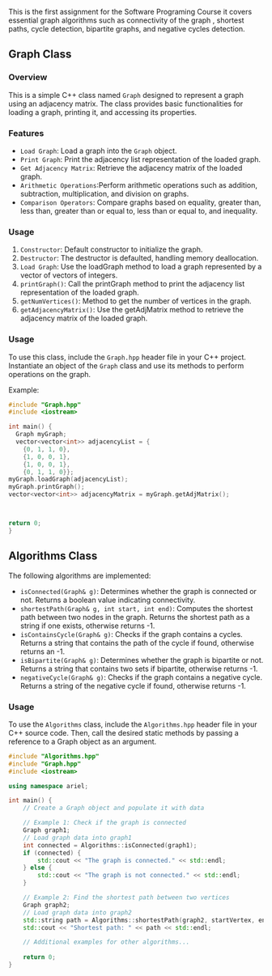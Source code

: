 This is the first assignment for the Software Programing Course it covers essential graph algorithms such as connectivity of the graph , shortest paths, cycle detection, bipartite graphs, and negative cycles detection.

## Graph Class 

### Overview
This is a simple C++ class named `Graph` designed to represent a graph using an adjacency matrix. The class provides basic functionalities for loading a graph, printing it, and accessing its properties.

### Features
- `Load Graph`: Load a graph into the `Graph` object.
- `Print Graph`: Print the adjacency list representation of the loaded graph.
- `Get Adjacency Matrix`: Retrieve the adjacency matrix of the loaded graph.
- `Arithmetic Operations`:Perform arithmetic operations such as addition, subtraction, multiplication, and division on graphs.
- `Comparison Operators`: Compare graphs based on equality, greater than, less than, greater than or equal to, less than or equal to, and inequality.

### Usage
1. `Constructor`: Default constructor to initialize the graph.
2. `Destructor`: The destructor is defaulted, handling memory deallocation.
3. `Load Graph`: Use the loadGraph method to load a graph represented by a vector of vectors of integers.
4. `printGraph()`:  Call the printGraph method to print the adjacency list representation of the loaded graph.
5. `getNumVertices()`: Method to get the number of vertices in the graph.
7. `getAdjacencyMatrix()`: Use the getAdjMatrix method to retrieve the adjacency matrix of the loaded graph.

### Usage
To use this class, include the `Graph.hpp` header file in your C++ project. Instantiate an object of the `Graph` class and use its methods to perform operations on the graph.

Example:
```cpp
#include "Graph.hpp"
#include <iostream>

int main() {
  Graph myGraph;
  vector<vector<int>> adjacencyList = {
    {0, 1, 1, 0},
    {1, 0, 0, 1},
    {1, 0, 0, 1},
    {0, 1, 1, 0}};
myGraph.loadGraph(adjacencyList);
myGraph.printGraph();
vector<vector<int>> adjacencyMatrix = myGraph.getAdjMatrix();



return 0;
}
```

## Algorithms Class

The following algorithms are implemented:

- `isConnected(Graph& g)`: Determines whether the graph is connected or not. Returns a boolean value indicating connectivity.
- `shortestPath(Graph& g, int start, int end)`: Computes the shortest path between two nodes in the graph. Returns the shortest path as a string if one exists, otherwise returns -1.
- `isContainsCycle(Graph& g)`: Checks if the graph contains a cycles. Returns a string that contains the path of the cycle if found, otherwise returns an -1.
- `isBipartite(Graph& g)`: Determines whether the graph is bipartite or not. Returns a string that contains two sets if bipartite, otherwise returns -1.
- `negativeCycle(Graph& g)`: Checks if the graph contains a negative cycle. Returns a string of the negative cycle if found, otherwise returns -1.

### Usage

To use the `Algorithms` class, include the `Algorithms.hpp` header file in your C++ source code. Then, call the desired static methods by passing a reference to a Graph object as an argument.

```cpp
#include "Algorithms.hpp"
#include "Graph.hpp"
#include <iostream>

using namespace ariel;

int main() {
    // Create a Graph object and populate it with data

    // Example 1: Check if the graph is connected
    Graph graph1;
    // Load graph data into graph1
    int connected = Algorithms::isConnected(graph1);
    if (connected) {
        std::cout << "The graph is connected." << std::endl;
    } else {
        std::cout << "The graph is not connected." << std::endl;
    }

    // Example 2: Find the shortest path between two vertices
    Graph graph2;
    // Load graph data into graph2
    std::string path = Algorithms::shortestPath(graph2, startVertex, endVertex);
    std::cout << "Shortest path: " << path << std::endl;

    // Additional examples for other algorithms...
    
    return 0;
}
```
